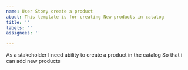 ```yaml
---
name: User Story create a product
about: This template is for creating New products in catalog
title: ''
labels: ''
assignees: ''

---
```


As a stakeholder
I need  ability to create a product in the catalog
So that i can add new products
